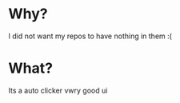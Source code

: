 # Why?
I did not want my repos to have nothing in them :(

# What? 
Its a auto clicker vwry good ui

